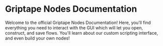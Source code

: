 # Griptape Nodes Documentation

Welcome to the official Griptape Nodes Documentation!
Here, you’ll find everything you need to interact with the GUI which will let you open, construct, and save flows. You'll learn about our custom scripting interface, and even build your own nodes!
